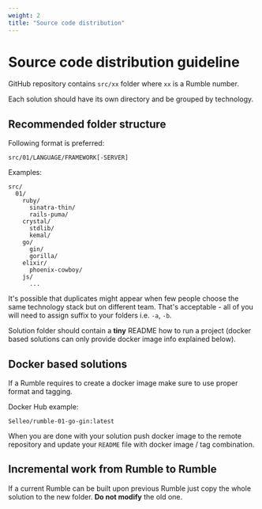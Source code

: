 ```yaml
---
weight: 2
title: "Source code distribution"
---
```


# Source code distribution guideline

GitHub repository contains `src/xx` folder where `xx` is a Rumble number.

Each solution should have its own directory and be grouped by technology.

## Recommended folder structure

Following format is preferred:

```
src/01/LANGUAGE/FRAMEWORK[-SERVER]
```

Examples:

```
src/
  01/
    ruby/
      sinatra-thin/
      rails-puma/
    crystal/
      stdlib/
      kemal/
    go/
      gin/
      gorilla/
    elixir/
      phoenix-cowboy/
    js/
      ...

```

It's possible that duplicates might appear when few people choose the same technology stack but on different team.
That's acceptable - all of you will need to assign suffix to your folders i.e. `-a`, `-b`.

Solution folder should contain a **tiny** README how to run a project (docker based solutions can only provide docker image info explained below).

## Docker based solutions

If a Rumble requires to create a docker image make sure to use proper format and tagging.

Docker Hub example:

```
Selleo/rumble-01-go-gin:latest
```

When you are done with your solution push docker image to the remote repository and update your `README` file with docker image / tag combination.

## Incremental work from Rumble to Rumble

If a current Rumble can be built upon previous Rumble just copy the whole solution to the new folder.
**Do not modify** the old one.
